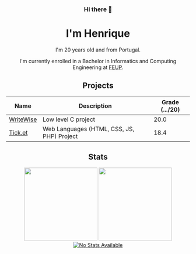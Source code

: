 <div align="center">
  
  ### Hi there 👋
  # I'm Henrique

  I'm 20 years old and from Portugal.
  
  I'm currently enrolled in a Bachelor in Informatics and Computing Engineering at [FEUP](https://sigarra.up.pt/feup/pt/web_page.Inicial).
  
  ## Projects
  
  <table>
    <thead>
      <tr>
        <th>Name</th>
        <th>Description</th>
        <th>Grade (.../20)</th>
      </tr>
    </thead>
    <tbody>
      <tr>
        <td><a href="https://github.com/HenriqueCaridade/WriteWise"> WriteWise </a></td>
        <td> Low level C project </td>
        <td> 20.0 </td>
      </tr>
      <tr>
        <td><a href="https://github.com/HenriqueCaridade/TicketManager"> Tick.et </a></td>
        <td> Web Languages (HTML, CSS, JS, PHP) Project </td>
        <td> 18.4 </td>
      </tr>
    </tbody>
  </table>
  
  ## Stats
  
  <div align="center">
    <img height="200em" src="https://github-readme-stats.vercel.app/api?username=HenriqueCaridade&show_icons=true&count_private=true&theme=dark"/> <!-- &include_all_commits=true -->
    <img height="200em" src="https://github-readme-stats.vercel.app/api/top-langs/?username=HenriqueCaridade&langs_count=5&layout=donut&theme=dark"/><br>
    <!-- Streak Stats <img height="200em" src="https://github-readme-streak-stats.herokuapp.com/?user=HenriqueCaridade&count_private=true&theme=dark"> -->
  </div>
  <a href="https://leetcode.com/HenriqueCaridade">
    <img alt="No Stats Available" src="https://leetcard.jacoblin.cool/HenriqueCaridade?theme=dark">
  </a>
</div>
